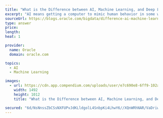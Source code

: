 ```yaml
---
title: "What is the Difference between AI, Machine Learning, and Deep Learning"
excerpt: "AI means getting a computer to mimic human behavior in some way. Machine learning is a subset of AI, and it consists of the techniques that enable computers to figure things out from the data and deliver AI applications. Deep learning, meanwhile, is a subset of machine learning that enables computers to solve more complex problems."
sourceUrl: https://blogs.oracle.com/bigdata/difference-ai-machine-learning-deep-learning
type: answer
price: 
length: 
heat: 1

provider:
  name: Oracle
  domain: oracle.com

topics:
  - AI
  - Machine Learning

images:
  - url: https://cdn.app.compendium.com/uploads/user/e7c690e8-6ff9-102a-ac6d-e4aebca50425/f0499405-1197-4b43-b7c5-40548eeb9f34/File/a764b231617e29a0ad933f667d9db4e6/difference_between_ai__machine_learning__deep_learning.png
    width: 1492
    height: 1012
    title: "What is the Difference between AI, Machine Learning, and Deep Learning"

secured: "6d/NsNnssZbCSsNXFUPvJdKLldgolL4SnbpKi4LhwY6//XQnWRhNAR/VaDriw3/XJCyTcOkVqbIcu65Pap2/+IiSjcK4ux3biG2N0cB4rSlpt+CUDN5pLbaKeThY1sbtZQPCMI1zCS/up2e1oxg3lhcUR9VY3jdDnn/2Y2SHr/Hn1n9IZnmo9aW7cl4iR/DI7azhSNpSI7djfjvYfh46Lqr2VOxQIkO0mmFkhga4lCHq4stPEms36wD6SS8lXZVuH+x8a1FxCSDD2lx1q6v1Xw==;ayhsgQp/IHlGDblsVndDjw=="
---
```


